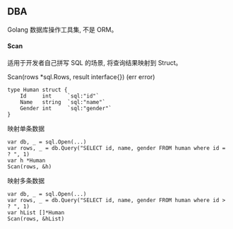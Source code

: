 ## DBA

Golang 数据库操作工具集, 不是 ORM。


#### Scan

适用于开发者自己拼写 SQL 的场景, 将查询结果映射到 Struct。

Scan(rows *sql.Rows, result interface{}) (err error)

```
type Human struct {
	Id     int     `sql:"id"`
	Name   string  `sql:"name"`
	Gender int     `sql:"gender"`
}
```

映射单条数据
```
var db, _ = sql.Open(...) 
var rows, _ = db.Query("SELECT id, name, gender FROM human where id = ? ", 1)
var h *Human
Scan(rows, &h)

```

映射多条数据
```
var db, _ = sql.Open(...) 
var rows, _ = db.Query("SELECT id, name, gender FROM human where id > ? ", 1)
var hList []*Human
Scan(rows, &hList)
```
